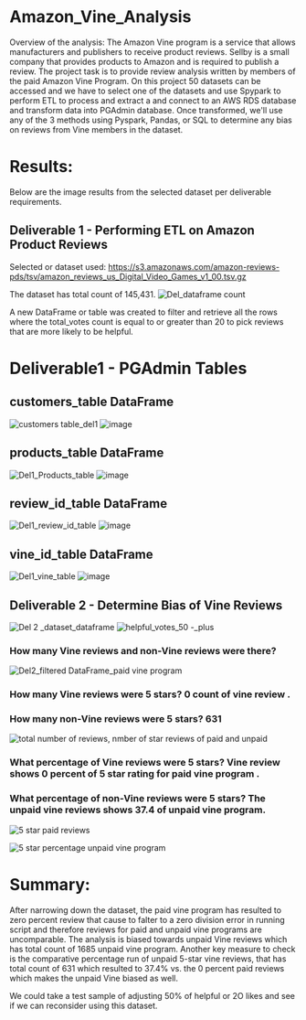 # Amazon_Vine_Analysis
 Overview of the analysis: The Amazon Vine program is a service that allows  manufacturers and  publishers to receive product reviews. Sellby is a small company that provides products to Amazon and is required to publish a review.  The project task is to provide review analysis written by members of the paid Amazon Vine Program. On this project 50 datasets can be accessed and we have to select one of the datasets and use Spypark to perform ETL to process and extract a and connect to an AWS RDS database  and transform data into PGAdmin database. Once transformed,  we'll use any of the 3 methods using Pyspark, Pandas, or SQL to determine any bias on reviews from Vine members in the dataset.

# Results:
Below are the image results from the selected dataset per deliverable requirements. 

## Deliverable 1  - Performing  ETL on Amazon Product Reviews

Selected or  dataset used:   https://s3.amazonaws.com/amazon-reviews-pds/tsv/amazon_reviews_us_Digital_Video_Games_v1_00.tsv.gz

The dataset has total count of 145,431.
![Del_dataframe count](https://user-images.githubusercontent.com/92903447/155860684-3d61f9f2-4d76-4bb2-956e-1902ef845f22.png)

A new DataFrame or table was created to filter and retrieve all the rows where the total_votes count is equal to or greater than 20 to pick reviews that are more likely to be helpful.

# Deliverable1 - PGAdmin  Tables
## customers_table DataFrame 
![customers table_del1](https://user-images.githubusercontent.com/92903447/155858478-54674473-9f05-4fca-818c-dd42505afae3.png)
![image](https://user-images.githubusercontent.com/92903447/155861716-b6dffdd9-e267-4979-9bc6-ce7ca07af742.png)


## products_table DataFrame 
![Del1_Products_table](https://user-images.githubusercontent.com/92903447/155858558-bd096309-7541-4fc7-ab0b-fe66335cdfe7.png)
![image](https://user-images.githubusercontent.com/92903447/155861737-01febab1-6a70-43da-95f1-fc470856cee7.png)


## review_id_table DataFrame 
![Del1_review_id_table](https://user-images.githubusercontent.com/92903447/155858564-7f3c7bf2-d956-4163-b302-3cb969d113e2.png)
![image](https://user-images.githubusercontent.com/92903447/155861757-6c0b9ae5-83f9-4b84-86a6-84e2124f4e15.png)


## vine_id_table DataFrame 
![Del1_vine_table](https://user-images.githubusercontent.com/92903447/155858571-2c3ba950-4be1-4cdb-b783-7cd7b0e03665.png)
![image](https://user-images.githubusercontent.com/92903447/155861768-81af84df-9db7-4f0c-9779-f264f0f7d475.png)



## Deliverable 2 - Determine Bias of Vine Reviews
![Del 2 _dataset_dataframe](https://user-images.githubusercontent.com/92903447/155858879-9371a77d-036c-46be-a406-1a157827cfa3.png)
![helpful_votes_50 -_plus](https://user-images.githubusercontent.com/92903447/155858884-9f2b39f4-3777-4976-aee0-cfc63e846e61.png)

### How many Vine reviews and non-Vine reviews were there?

![Del2_filtered DataFrame_paid vine program](https://user-images.githubusercontent.com/92903447/155858865-247194e8-68b6-4d28-b8c6-4e2acb4fc0f7.png)

### How many Vine reviews were 5 stars? 0 count of vine review . 
### How many non-Vine reviews were 5 stars?  631

![total number of reviews, nmber of star reviews of paid and unpaid](https://user-images.githubusercontent.com/92903447/155859089-aa68e43f-b2b4-4ca6-af1e-d05c0fda1925.png)


### What percentage of Vine reviews were 5 stars?  Vine review shows 0 percent of  5 star rating  for paid vine program .
### What percentage of non-Vine reviews were 5 stars? The unpaid vine reviews shows 37.4 of unpaid vine program.

![5 star paid reviews](https://user-images.githubusercontent.com/92903447/155859105-0956dc98-57e4-4af8-bbaa-f6ea55fea9e6.png)

![5 star percentage unpaid vine program](https://user-images.githubusercontent.com/92903447/155859110-087ec607-54d5-4581-aedc-734f8dba0307.png)


# Summary: 

After narrowing down the dataset, the paid vine program has resulted to zero percent review that cause to falter to a zero division error in  running script and therefore reviews for paid and unpaid vine programs are uncomparable.  The analysis is biased towards unpaid Vine reviews which has total count of 1685 unpaid vine program. Another key measure to check is the comparative percentage run of unpaid 5-star vine reviews,  that has  total count of 631 which resulted to 37.4% vs. the 0 percent paid reviews which makes the unpaid Vine biased as well.

We could take a test sample of adjusting 50% of helpful  or 2O likes and see if we can reconsider using this dataset.





